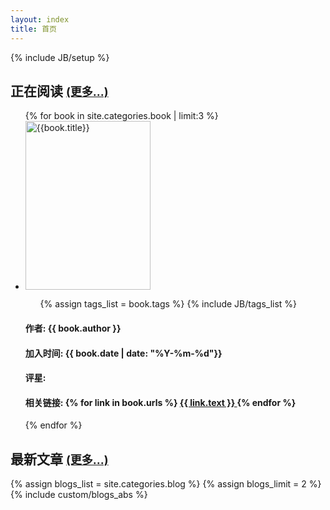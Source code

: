 ```yaml
---
layout: index
title: 首页
---
```

{% include JB/setup %}
<h2>正在阅读 <a href="{{ HOME_PATH }}book" style="font-size:18px">(更多...)</a></h2>
<div class="row-fluid">
    <ul class="thumbnails">
    {% for book in site.categories.book | limit:3 %}
        <li class="span3">
            <div class="thumbnail"> 
                <a href="{{ book.url }}" class="thumbnail"> 
                   <img style="width: 200px; height: 270px;" class="img-rounded" alt="{{book.title}}" src="book/covers/{{ book.cover }}">
                </a>
                <div class="caption">
                    <ul class="tag_box inline">
                        {% assign tags_list = book.tags %}
                        {% include JB/tags_list %}
                    </ul>
                    <h4>作者: {{ book.author }}</h4>
                    <h4>加入时间: {{ book.date | date: "%Y-%m-%d"}}</h4>
                    <h4>评星: <span class="allstar{{ book.star }}"></span></h4>
                    <h4>相关链接: 
                        {% for link in book.urls %}
                        <a class="btn btn-primary btn-mini" href="{{ link.url }}">{{ link.text }} </a>
                      {% endfor %}
                  </h4> 
                </div>
            </div>
       </li>
    {% endfor %}
  </ul>
</div>
<h2>最新文章 <a href="{{ HOME_PATH }}blog" style="font-size:18px">(更多...)</a></h2>
{% assign blogs_list = site.categories.blog %}
{% assign blogs_limit = 2 %}
{% include custom/blogs_abs %}

